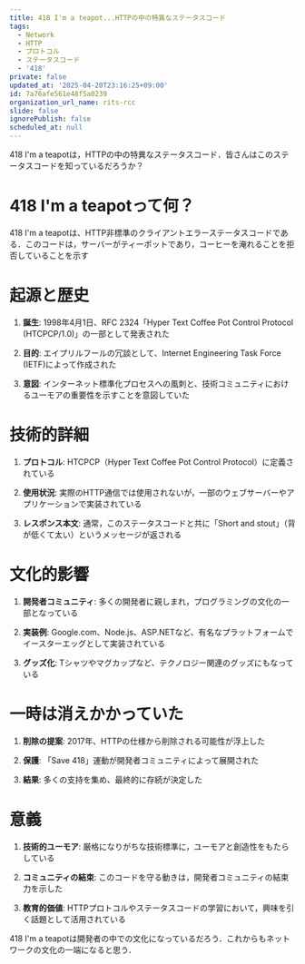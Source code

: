 ```yaml
---
title: 418 I'm a teapot...HTTPの中の特異なステータスコード
tags:
  - Network
  - HTTP
  - プロトコル
  - ステータスコード
  - '418'
private: false
updated_at: '2025-04-20T23:16:25+09:00'
id: 7a76afe561e48f5a0239
organization_url_name: rits-rcc
slide: false
ignorePublish: false
scheduled_at: null
---
```

418 I'm a teapotは，HTTPの中の特異なステータスコード．皆さんはこのステータスコードを知っているだろうか？

# 418 I'm a teapotって何？

418 I'm a teapotは、HTTP非標準のクライアントエラーステータスコードである．このコードは，サーバーがティーポットであり，コーヒーを淹れることを拒否していることを示す

# 起源と歴史

1. **誕生**: 1998年4月1日、RFC 2324「Hyper Text Coffee Pot Control Protocol (HTCPCP/1.0)」の一部として発表された

2. **目的**: エイプリルフールの冗談として、Internet Engineering Task Force (IETF)によって作成された

3. **意図**: インターネット標準化プロセスへの風刺と、技術コミュニティにおけるユーモアの重要性を示すことを意図していた

# 技術的詳細

1. **プロトコル**: HTCPCP（Hyper Text Coffee Pot Control Protocol）に定義されている

2. **使用状況**: 実際のHTTP通信では使用されないが，一部のウェブサーバーやアプリケーションで実装されている

3. **レスポンス本文**: 通常，このステータスコードと共に「Short and stout」（背が低くて太い）というメッセージが返される

# 文化的影響

1. **開発者コミュニティ**: 多くの開発者に親しまれ，プログラミングの文化の一部となっている

2. **実装例**: Google.com、Node.js、ASP.NETなど、有名なプラットフォームでイースターエッグとして実装されている

3. **グッズ化**: Tシャツやマグカップなど、テクノロジー関連のグッズにもなっている

# 一時は消えかかっていた

1. **削除の提案**: 2017年、HTTPの仕様から削除される可能性が浮上した

2. **保護**: 「Save 418」運動が開発者コミュニティによって展開された

3. **結果**: 多くの支持を集め、最終的に存続が決定した

# 意義

1. **技術的ユーモア**: 厳格になりがちな技術標準に，ユーモアと創造性をもたらしている

2. **コミュニティの結束**: このコードを守る動きは，開発者コミュニティの結束力を示した

3. **教育的価値**: HTTPプロトコルやステータスコードの学習において，興味を引く話題として活用されている

418 I'm a teapotは開発者の中での文化になっているだろう．これからもネットワークの文化の一端になると思う．

